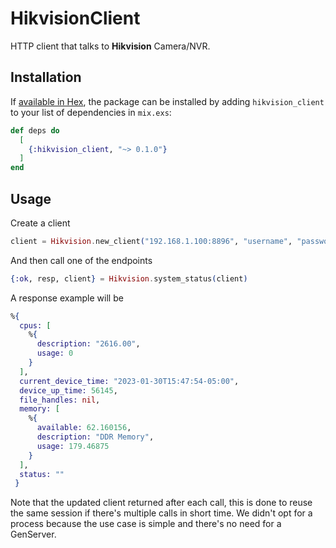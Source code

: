 # HikvisionClient

HTTP client that talks to **Hikvision** Camera/NVR.

## Installation

If [available in Hex](https://hex.pm/docs/publish), the package can be installed
by adding `hikvision_client` to your list of dependencies in `mix.exs`:

```elixir
def deps do
  [
    {:hikvision_client, "~> 0.1.0"}
  ]
end
```

## Usage

Create a client
```elixir
client = Hikvision.new_client("192.168.1.100:8896", "username", "password")
```

And then call one of the endpoints
```elixir
{:ok, resp, client} = Hikvision.system_status(client)
```

A response example will be
```elixir
%{
  cpus: [
    %{
      description: "2616.00", 
      usage: 0
    }
  ],
  current_device_time: "2023-01-30T15:47:54-05:00",
  device_up_time: 56145,
  file_handles: nil,
  memory: [
    %{
      available: 62.160156, 
      description: "DDR Memory", 
      usage: 179.46875
    }
  ],
  status: ""
 }
```

Note that the updated client returned after each call, this is done to reuse the same session if there's multiple calls in short time.
We didn't opt for a process because the use case is simple and there's no need for a GenServer.

